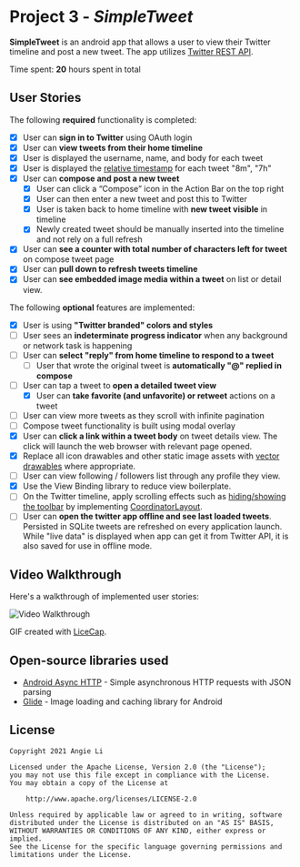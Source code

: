 # Project 3 - *SimpleTweet*

**SimpleTweet** is an android app that allows a user to view their Twitter timeline and post a new tweet. The app utilizes [Twitter REST API](https://dev.twitter.com/rest/public).

Time spent: **20** hours spent in total

## User Stories

The following **required** functionality is completed:

* [X]	User can **sign in to Twitter** using OAuth login
* [X]	User can **view tweets from their home timeline**
  * [X] User is displayed the username, name, and body for each tweet
  * [X] User is displayed the [relative timestamp](https://gist.github.com/nesquena/f786232f5ef72f6e10a7) for each tweet "8m", "7h"
* [X] User can **compose and post a new tweet**
  * [X] User can click a “Compose” icon in the Action Bar on the top right
  * [X] User can then enter a new tweet and post this to Twitter
  * [X] User is taken back to home timeline with **new tweet visible** in timeline
  * [X] Newly created tweet should be manually inserted into the timeline and not rely on a full refresh
* [X] User can **see a counter with total number of characters left for tweet** on compose tweet page
* [X] User can **pull down to refresh tweets timeline**
* [X] User can **see embedded image media within a tweet** on list or detail view.

The following **optional** features are implemented:

* [X] User is using **"Twitter branded" colors and styles**
* [ ] User sees an **indeterminate progress indicator** when any background or network task is happening
* [ ] User can **select "reply" from home timeline to respond to a tweet**
  * [ ] User that wrote the original tweet is **automatically "@" replied in compose**
* [ ] User can tap a tweet to **open a detailed tweet view**
  * [X] User can **take favorite (and unfavorite) or retweet** actions on a tweet
* [ ] User can view more tweets as they scroll with infinite pagination
* [ ] Compose tweet functionality is built using modal overlay
* [X] User can **click a link within a tweet body** on tweet details view. The click will launch the web browser with relevant page opened.
* [X] Replace all icon drawables and other static image assets with [vector drawables](http://guides.codepath.org/android/Drawables#vector-drawables) where appropriate.
* [ ] User can view following / followers list through any profile they view.
* [X] Use the View Binding library to reduce view boilerplate.
* [ ] On the Twitter timeline, apply scrolling effects such as [hiding/showing the toolbar](http://guides.codepath.org/android/Using-the-App-ToolBar#reacting-to-scroll) by implementing [CoordinatorLayout](http://guides.codepath.org/android/Handling-Scrolls-with-CoordinatorLayout#responding-to-scroll-events).
* [ ] User can **open the twitter app offline and see last loaded tweets**. Persisted in SQLite tweets are refreshed on every application launch. While "live data" is displayed when app can get it from Twitter API, it is also saved for use in offline mode.

## Video Walkthrough

Here's a walkthrough of implemented user stories:

<img src='walkthrough.gif' title='Video Walkthrough' width='' alt='Video Walkthrough' />

GIF created with [LiceCap](https://www.cockos.com/licecap/).

## Open-source libraries used

- [Android Async HTTP](https://github.com/loopj/android-async-http) - Simple asynchronous HTTP requests with JSON parsing
- [Glide](https://github.com/bumptech/glide) - Image loading and caching library for Android

## License

    Copyright 2021 Angie Li

    Licensed under the Apache License, Version 2.0 (the "License");
    you may not use this file except in compliance with the License.
    You may obtain a copy of the License at

        http://www.apache.org/licenses/LICENSE-2.0

    Unless required by applicable law or agreed to in writing, software
    distributed under the License is distributed on an "AS IS" BASIS,
    WITHOUT WARRANTIES OR CONDITIONS OF ANY KIND, either express or implied.
    See the License for the specific language governing permissions and
    limitations under the License.
